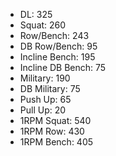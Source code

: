 * DL: 325
*  Squat: 260
*  Row/Bench: 243
*  DB Row/Bench: 95
*  Incline Bench: 195
*  Incline DB Bench: 75
*  Military: 190
*  DB Military: 75
*  Push Up: 65
*  Pull Up: 20
*  1RPM Squat: 540
*  1RPM Row: 430
*  1RPM Bench: 405
